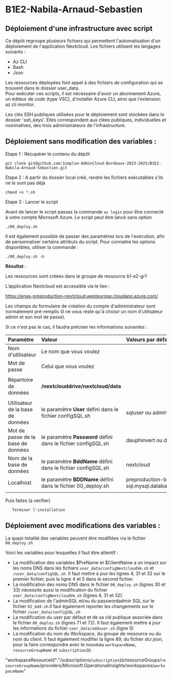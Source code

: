 # B1E2-Nabila-Arnaud-Sebastien

## Déploiement d'une infrastructure avec script

>
Ce dépôt regroupe plusieurs fichiers qui permettent l'automatisation d'un déploiement de l'application Nextcloud.
Les fichiers utilisent les langages suivants :
-	Az CLI
-	Bash 
-	Json 
>
Les ressources déployées font appel à des fichiers de configuration qui se trouvent dans le dossier user_data. \
Pour exécuter ces scripts, il est nécessaire d'avoir un abonnement Azure, un éditeur de code (type VSC), d'installer Azure CLI, ainsi que l'extension az cli monitor.

Les clés SSH publiques utilisées pour le déploiement sont stockées dans le dossier 'ssh_keys'. Elles correspondent aux clées publiques, individuelles et nominatives, des trois administrateurs de l'infrastructure.

## Déploiement sans modification des variables :
>
Etape 1 : Récupérer le contenu du dépôt
>
`git clone git@github.com:Simplon-AdminCloud-Bordeaux-2023-2025/B1E2-Nabila-Arnaud-Sebastien.git`
>
Etape 2 : A partir du dossier local créé, rendre les fichiers exécutables s'ils ne le sont pas déjà
>
`chmod +x *.sh`
>
Etape 3 : Lancer le script

Avant de lancer le script passez la commande `az login` pour être connecté à votre compte Microsoft Azure.
Le script peut être lancé sans option
>
`./00_deploy.sh`
>
Il est également possible de passer des paramètres lors de l'exécution, afin de personnaliser certains attributs du script. Pour connaitre les options disponibles, utiliser la commande :
>
`./00_deploy.sh -h`

**Résultat** :

Les ressources sont créées dans le groupe de ressource b1-e2-gr1

L’application Nextcloud est accessible via le lien : 

https://enas-preproduction-nextcloud.westeurope.cloudapp.azure.com/

Les champs du formulaire de création du compte d'administrateur sont normalement pré-remplis (il ne vous reste qu'à choisir un nom d'utilisateur admin et son mot de passe).

Si ce n'est pas le cas, il faudra préciser les informations suivantes :



| Paramètre | Valeur | Valeurs par défaut |
| :--- | :--- | :--- |
| Nom d'utilisateur | Le nom que vous voulez | |
| Mot de passe | Celui que vous voulez | |
| | | |
| Répertoire de données | **/nextclouddrive/nextcloud/data** | |
| | |
| Utilisateur de la base de données | le paramètre **User** défini dans le fichier configSQL.sh | sqluser ou adminsql |
| Mot de passe de la base de données | le paramètre **Password** défini dans le fichier configSQL.sh | dauphinvert ou dauphinrouge |
| Nom de la base de données | le paramètre **BddName** défini dans le fichier configSQL.sh | nextcloud |
| Localhost | le paramètre **BDDName** défini dans le fichier 00_deploy.sh | preproduction-bdd-sql.mysql.database.azure.com |
| | | |

Puis faites (a verifier)


	   Terminer l'installation


## Déploiement avec modifications des variables :

La quasi-totalité des variables peuvent être modifiées via le fichier `00_deploy.sh
`

Voici les variables pour lesquelles il faut être attentif :

- La modification des variables $PreName et $ClientName a un impact sur les noms DNS dans les fichiers `user_data/configNextcloudVm.sh` et `/user_data/configSQL.sh`. Il faut mettre à jour les lignes 4, 31 et 32 sur le premier fichier, puis la ligne 4 et 5 dans le second fichier.
- La modification des noms DNS dans le fichier `00_deploy.sh` (lignes 30 et 33) nécessite aussi la modification du fichier `user_data/configNextcloudVm.sh` (lignes 4, 31 et 32).
- La modification de l'adminSQL et/ou du passwordadmin SQL sur le fichier `02_bdd.sh`.Il faut également reporter les changements sur le fichier `/user_data/configSQL.sh`
- La modification du user par défaut et de sa clé publique associée dans le fichier `00_deploy.sh` (lignes 71 et 72). Il faut également mettre à jour les informations du fichier `user_data/adduser.sh` (ligne 5)
- La modification du nom du Workspace, du groupe de ressource ou du nom du client. Il faut également modifier la ligne 89, du fichier dcr.json, pour la faire correspondre avec le nouveau `workspaceName`, `resourceGroupName` et `subscriptionID`.

"workspaceResourceId":"/subscriptions/`subscriptionID`/resourceGroups/`resourceGroupName`/providers/Microsoft.OperationalInsights/workspaces/`workspaceName`" 
